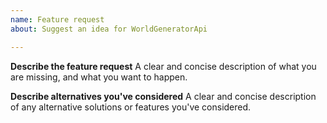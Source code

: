 ```yaml
---
name: Feature request
about: Suggest an idea for WorldGeneratorApi

---
```


**Describe the feature request**
A clear and concise description of what you are missing, and what you want to happen.

**Describe alternatives you've considered**
A clear and concise description of any alternative solutions or features you've considered.
